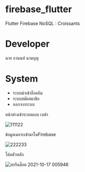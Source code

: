 # firebase_flutter
Flutter Firebase NoSQL : Croissants
# Developer
นาย อานนท์ นามบุญ 
# System
- ระบบนำเข้าล็อคอิน
- ระบบสมัคสมาชิก
- ออกจากระบบ

หน้าต่างเข้าระบบแบบ เบต้า

![111122](https://user-images.githubusercontent.com/92644384/137597686-046acce5-4b45-45e1-b446-23344ba23be0.png)

ข้อมูลเมลจะเข้ามาในFirebase

![222233](https://user-images.githubusercontent.com/92644384/137597700-a48d3c8c-1817-43be-94cb-942aba034707.png)

โค้ดตัวหลัก

![สกรีนช็อต 2021-10-17 005946](https://user-images.githubusercontent.com/92644384/137597728-ad3e72ae-a1b7-40bb-be0e-fc24c986ef42.png)
